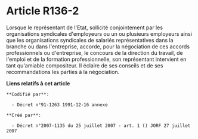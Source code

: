 # Article R136-2

Lorsque le représentant de l'Etat, sollicité conjointement par les organisations syndicales d'employeurs ou un ou plusieurs
employeurs ainsi que les organisations syndicales de salariés représentatives dans la branche ou dans l'entreprise, accorde,
pour la négociation de ces accords professionnels ou d'entreprise, le concours de la direction du travail, de l'emploi et de
la formation professionnelle, son représentant intervient en tant qu'amiable compositeur. Il éclaire de ses conseils et de
ses recommandations les parties à la négociation.

**Liens relatifs à cet article**

	**Codifié par**:

	  - Décret n°91-1263 1991-12-16 annexe

	**Créé par**:

	  - Décret n°2007-1135 du 25 juillet 2007 - art. 1 () JORF 27 juillet 2007
